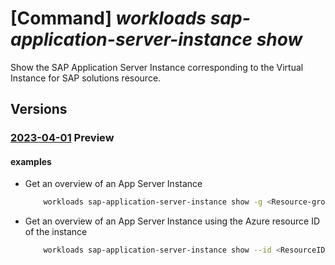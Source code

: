 # [Command] _workloads sap-application-server-instance show_

Show the SAP Application Server Instance corresponding to the Virtual Instance for SAP solutions resource.

## Versions

### [2023-04-01](/Resources/mgmt-plane/L3N1YnNjcmlwdGlvbnMve30vcmVzb3VyY2Vncm91cHMve30vcHJvdmlkZXJzL21pY3Jvc29mdC53b3JrbG9hZHMvc2FwdmlydHVhbGluc3RhbmNlcy97fS9hcHBsaWNhdGlvbmluc3RhbmNlcy97fQ==/2023-04-01.xml) **Preview**

<!-- mgmt-plane /subscriptions/{}/resourcegroups/{}/providers/microsoft.workloads/sapvirtualinstances/{}/applicationinstances/{} 2023-04-01 -->

#### examples

- Get an overview of an App Server Instance
    ```bash
        workloads sap-application-server-instance show -g <Resource-group-name> --sap-virtual-instance-name <VIS name> -n <ResourceName>
    ```

- Get an overview of an App Server Instance using the Azure resource ID of the instance
    ```bash
        workloads sap-application-server-instance show --id <ResourceID>
    ```
